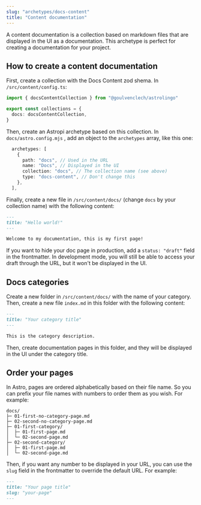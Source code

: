 ```yaml
---
slug: "archetypes/docs-content"
title: "Content documentation"
---
```


A content documentation is a collection based on markdown files that are displayed in the UI as a documentation. This archetype is perfect for creating a documentation for your project.

## How to create a content documentation

First, create a collection with the Docs Content zod shema. In `/src/content/config.ts`:

```ts
import { docsContentCollection } from "@goulvenclech/astrolingo"

export const collections = {
  docs: docsContentCollection,
}
```

Then, create an Astropi archetype based on this collection. In `docs/astro.config.mjs` , add an object to the `archetypes` array, like this one:

```ts
  archetypes: [
    {
      path: "docs", // Used in the URL
      name: "Docs", // Displayed in the UI
      collection: "docs", // The collection name (see above)
      type: "docs-content", // Don't change this
    },
  ],
```

Finally, create a new file in `/src/content/docs/` (change `docs` by your collection name) with the following content:

```md
---
title: "Hello world!"
---

Welcome to my documentation, this is my first page!
```

If you want to hide your doc page in production, add a `status: "draft"` field in the frontmatter. In development mode, you will still be able to access your draft through the URL, but it won't be displayed in the UI.

## Docs categories

Create a new folder in `/src/content/docs/` with the name of your category. Then, create a new file `index.md` in this folder with the following content:

```md
---
title: "Your category title"
---

This is the category description.
```

Then, create documentation pages in this folder, and they will be displayed in the UI under the category title.

## Order your pages

In Astro, pages are ordered alphabetically based on their file name. So you can prefix your file names with numbers to order them as you wish. For example:

```
docs/
├─ 01-first-no-category-page.md
├─ 02-second-no-category-page.md
├─ 01-first-category/
│  ├─ 01-first-page.md
│  └─ 02-second-page.md
├─ 02-second-category/
│  ├─ 01-first-page.md
│  └─ 02-second-page.md
```

Then, if you want any number to be displayed in your URL, you can use the `slug` field in the frontmatter to override the default URL. For example:

```md
---
title: "Your page title"
slug: "your-page"
---
```
